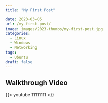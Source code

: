 ```yaml
---
title: "My First Post"

date: 2023-03-05
url: /my-first-post/
image: images/2023-thumbs/my-first-post.jpg
categories:
  - Linux
  - Windows
  - Networking
tags:
  - Ubuntu
draft: false
---
```

<!--more-->



## Walkthrough Video

{{< youtube 11111111 >}}
